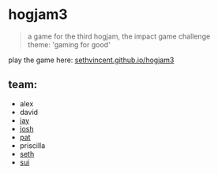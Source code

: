 # hogjam3
> a game for the third hogjam, the impact game challenge  
> theme: 'gaming for good'

play the game here: [sethvincent.github.io/hogjam3](http://sethvincent.github.io/hogjam3/)

## team:
- alex
- david
- [jay](https://github.com/watchtheblur)
- [josh](https://github.com/jgerrish)
- [pat](https://github.com/ptressel)
- priscilla
- [seth](https://github.com/sethvincent)
- [sui](https://github.com/suisea)
